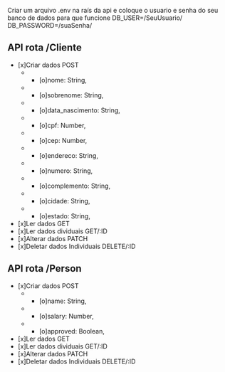 Criar um arquivo .env na raís da api e coloque o usuario e senha do seu banco de dados para que funcione
DB_USER=/SeuUsuario/
DB_PASSWORD=/suaSenha/


## API rota /Cliente
- [x]Criar dados POST
    - - [o]nome: String,
    - - [o]sobrenome: String,
    - - [o]data_nascimento: String,
    - - [o]cpf: Number,
    - - [o]cep: Number,
    - - [o]endereco: String,
    - - [o]numero: String,
    - - [o]complemento: String,
    - - [o]cidade: String,
    - - [o]estado: String,
- [x]Ler dados GET
- [x]Ler dados dividuais GET/:ID
- [x]Alterar dados PATCH
- [x]Deletar dados Individuais DELETE/:ID

## API rota /Person
- [x]Criar dados POST
    - - [o]name: String,
    - - [o]salary: Number,
    - - [o]approved: Boolean,
- [x]Ler dados GET
- [x]Ler dados dividuais GET/:ID
- [x]Alterar dados PATCH
- [x]Deletar dados Individuais DELETE/:ID